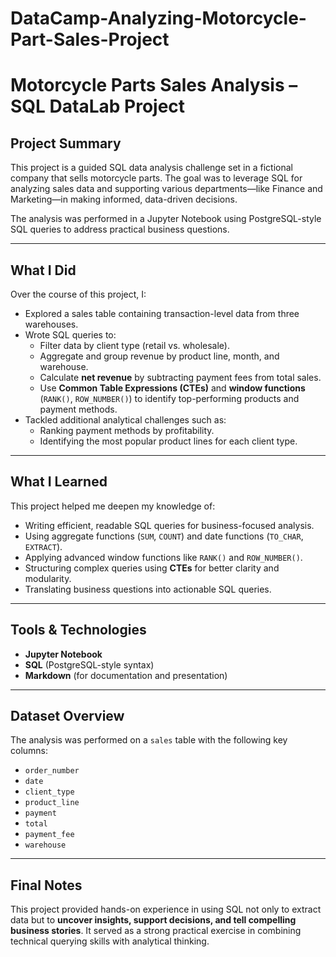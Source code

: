 # DataCamp-Analyzing-Motorcycle-Part-Sales-Project

# Motorcycle Parts Sales Analysis – SQL DataLab Project

## Project Summary

This project is a guided SQL data analysis challenge set in a fictional company that sells motorcycle parts. The goal was to leverage SQL for analyzing sales data and supporting various departments—like Finance and Marketing—in making informed, data-driven decisions.

The analysis was performed in a Jupyter Notebook using PostgreSQL-style SQL queries to address practical business questions.

---

## What I Did

Over the course of this project, I:

- Explored a sales table containing transaction-level data from three warehouses.
- Wrote SQL queries to:
  - Filter data by client type (retail vs. wholesale).
  - Aggregate and group revenue by product line, month, and warehouse.
  - Calculate **net revenue** by subtracting payment fees from total sales.
  - Use **Common Table Expressions (CTEs)** and **window functions** (`RANK()`, `ROW_NUMBER()`) to identify top-performing products and payment methods.
- Tackled additional analytical challenges such as:
  - Ranking payment methods by profitability.
  - Identifying the most popular product lines for each client type.

---

## What I Learned

This project helped me deepen my knowledge of:

- Writing efficient, readable SQL queries for business-focused analysis.
- Using aggregate functions (`SUM`, `COUNT`) and date functions (`TO_CHAR`, `EXTRACT`).
- Applying advanced window functions like `RANK()` and `ROW_NUMBER()`.
- Structuring complex queries using **CTEs** for better clarity and modularity.
- Translating business questions into actionable SQL queries.

---

## Tools & Technologies

- **Jupyter Notebook**
- **SQL** (PostgreSQL-style syntax)
- **Markdown** (for documentation and presentation)

---

## Dataset Overview

The analysis was performed on a `sales` table with the following key columns:

- `order_number`
- `date`
- `client_type`
- `product_line`
- `payment`
- `total`
- `payment_fee`
- `warehouse`

---

## Final Notes

This project provided hands-on experience in using SQL not only to extract data but to **uncover insights, support decisions, and tell compelling business stories**. It served as a strong practical exercise in combining technical querying skills with analytical thinking.
